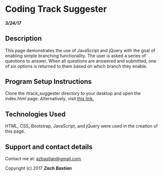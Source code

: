 # **Coding Track Suggester**

#### _**3/24/17**_

## Description

This page demonstrates the use of JavaScript and jQuery with the goal of enabling simple branching functionality.  The user is asked a series of questions to answer.  When all questions are answered and submitted, one of six options is returned to them based on which branch they enable.

## Program Setup Instructions

Clone the /track_suggester directory to your desktop and open the index.html page.  Alternatively, visit [this link.](https://zachbastian.github.io/track_suggester/index.html)

## Technologies Used

HTML, CSS, Bootstrap, JavaScript, and jQuery were used in the creation of this page.

## Support and contact details

Contact me at:  [azbastian@gmail.com](azbastian@gmail.com)

Copyright (c) 2017 **_Zach Bastian_**
